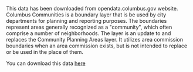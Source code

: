 This data has been downloaded from opendata.columbus.gov website. 
 Columbus Communities is a boundary layer that is be used by city departments for planning and reporting purposes. The boundaries represent areas generally recognized as a "community", which often comprise a number of neighborhoods. The layer is an update to and replaces the Community Planning Areas layer. It utilizes area commission boundaries when an area commission exists, but is not intended to replace or be used in the place of them.

You can download this data [here](https://opendata.columbus.gov/datasets/c4b483507f374e62bd705450e116e017_25/about)